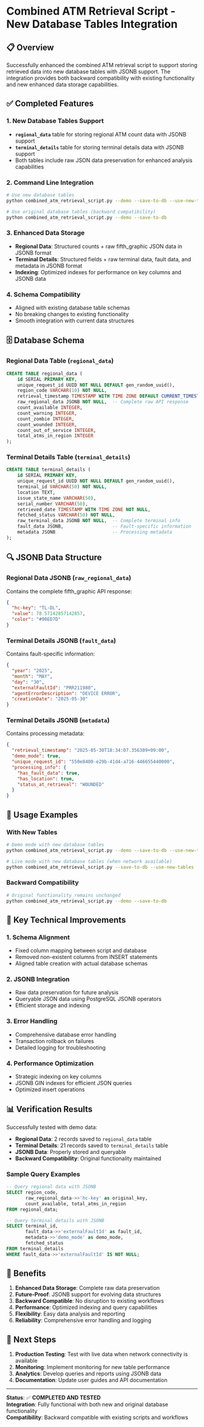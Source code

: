 # Combined ATM Retrieval Script - New Database Tables Integration

## 📋 Overview

Successfully enhanced the combined ATM retrieval script to support storing retrieved data into new database tables with JSONB support. The integration provides both backward compatibility with existing functionality and new enhanced data storage capabilities.

## ✅ Completed Features

### 1. **New Database Tables Support**
- **`regional_data`** table for storing regional ATM count data with JSONB support
- **`terminal_details`** table for storing terminal details data with JSONB support
- Both tables include raw JSON data preservation for enhanced analysis capabilities

### 2. **Command Line Integration**
```bash
# Use new database tables
python combined_atm_retrieval_script.py --demo --save-to-db --use-new-tables

# Use original database tables (backward compatibility)
python combined_atm_retrieval_script.py --demo --save-to-db
```

### 3. **Enhanced Data Storage**
- **Regional Data**: Structured counts + raw fifth_graphic JSON data in JSONB format
- **Terminal Details**: Structured fields + raw terminal data, fault data, and metadata in JSONB format
- **Indexing**: Optimized indexes for performance on key columns and JSONB data

### 4. **Schema Compatibility**
- Aligned with existing database table schemas
- No breaking changes to existing functionality
- Smooth integration with current data structures

## 🗄️ Database Schema

### Regional Data Table (`regional_data`)
```sql
CREATE TABLE regional_data (
    id SERIAL PRIMARY KEY,
    unique_request_id UUID NOT NULL DEFAULT gen_random_uuid(),
    region_code VARCHAR(10) NOT NULL,
    retrieval_timestamp TIMESTAMP WITH TIME ZONE DEFAULT CURRENT_TIMESTAMP,
    raw_regional_data JSONB NOT NULL,  -- Complete raw API response
    count_available INTEGER,
    count_warning INTEGER,
    count_zombie INTEGER,
    count_wounded INTEGER,
    count_out_of_service INTEGER,
    total_atms_in_region INTEGER
);
```

### Terminal Details Table (`terminal_details`)
```sql
CREATE TABLE terminal_details (
    id SERIAL PRIMARY KEY,
    unique_request_id UUID NOT NULL DEFAULT gen_random_uuid(),
    terminal_id VARCHAR(50) NOT NULL,
    location TEXT,
    issue_state_name VARCHAR(50),
    serial_number VARCHAR(50),
    retrieved_date TIMESTAMP WITH TIME ZONE NOT NULL,
    fetched_status VARCHAR(50) NOT NULL,
    raw_terminal_data JSONB NOT NULL,  -- Complete terminal info
    fault_data JSONB,                  -- Fault-specific information
    metadata JSONB                     -- Processing metadata
);
```

## 🔍 JSONB Data Structure

### Regional Data JSONB (`raw_regional_data`)
Contains the complete fifth_graphic API response:
```json
{
  "hc-key": "TL-DL",
  "value": 78.57142857142857,
  "color": "#90ED7D"
}
```

### Terminal Details JSONB (`fault_data`)
Contains fault-specific information:
```json
{
  "year": "2025",
  "month": "MAY", 
  "day": "30",
  "externalFaultId": "PRR211980",
  "agentErrorDescription": "DEVICE ERROR",
  "creationDate": "2025-05-30"
}
```

### Terminal Details JSONB (`metadata`)
Contains processing metadata:
```json
{
  "retrieval_timestamp": "2025-05-30T18:34:07.356309+09:00",
  "demo_mode": true,
  "unique_request_id": "550e8400-e29b-41d4-a716-446655440000",
  "processing_info": {
    "has_fault_data": true,
    "has_location": true,
    "status_at_retrieval": "WOUNDED"
  }
}
```

## 🚀 Usage Examples

### With New Tables
```bash
# Demo mode with new database tables
python combined_atm_retrieval_script.py --demo --save-to-db --use-new-tables --total-atms 14

# Live mode with new database tables (when network available)
python combined_atm_retrieval_script.py --save-to-db --use-new-tables
```

### Backward Compatibility
```bash
# Original functionality remains unchanged
python combined_atm_retrieval_script.py --demo --save-to-db
```

## 🔧 Key Technical Improvements

### 1. **Schema Alignment**
- Fixed column mapping between script and database
- Removed non-existent columns from INSERT statements
- Aligned table creation with actual database schemas

### 2. **JSONB Integration**
- Raw data preservation for future analysis
- Queryable JSON data using PostgreSQL JSONB operators
- Efficient storage and indexing

### 3. **Error Handling**
- Comprehensive database error handling
- Transaction rollback on failures
- Detailed logging for troubleshooting

### 4. **Performance Optimization**
- Strategic indexing on key columns
- JSONB GIN indexes for efficient JSON queries
- Optimized insert operations

## 📊 Verification Results

Successfully tested with demo data:
- **Regional Data**: 2 records saved to `regional_data` table
- **Terminal Details**: 21 records saved to `terminal_details` table
- **JSONB Data**: Properly stored and queryable
- **Backward Compatibility**: Original functionality maintained

### Sample Query Examples
```sql
-- Query regional data with JSONB
SELECT region_code, 
       raw_regional_data->>'hc-key' as original_key,
       count_available, total_atms_in_region
FROM regional_data;

-- Query terminal details with JSONB  
SELECT terminal_id,
       fault_data->>'externalFaultId' as fault_id,
       metadata->>'demo_mode' as demo_mode,
       fetched_status
FROM terminal_details
WHERE fault_data->>'externalFaultId' IS NOT NULL;
```

## 🎯 Benefits

1. **Enhanced Data Storage**: Complete raw data preservation
2. **Future-Proof**: JSONB support for evolving data structures  
3. **Backward Compatible**: No disruption to existing workflows
4. **Performance**: Optimized indexing and query capabilities
5. **Flexibility**: Easy data analysis and reporting
6. **Reliability**: Comprehensive error handling and logging

## 📝 Next Steps

1. **Production Testing**: Test with live data when network connectivity is available
2. **Monitoring**: Implement monitoring for new table performance
3. **Analytics**: Develop queries and reports using JSONB data
4. **Documentation**: Update user guides and API documentation

---

**Status**: ✅ **COMPLETED AND TESTED**  
**Integration**: Fully functional with both new and original database functionality  
**Compatibility**: Backward compatible with existing scripts and workflows
